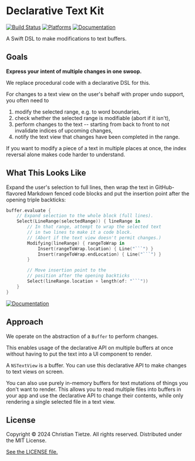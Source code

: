 # Declarative Text Kit

[![Build Status][build status badge]][build status]
[![Platforms][platforms badge]][platforms]
[![Documentation][documentation badge]][documentation]

A Swift DSL to make modifications to text buffers.

[build status]: https://github.com/CleanCocoa/DeclarativeTextKit/actions
[build status badge]: https://github.com/CleanCocoa/DeclarativeTextKit/workflows/CI/badge.svg
[platforms]: https://swiftpackageindex.com/CleanCocoa/DeclarativeTextKit
[platforms badge]: https://img.shields.io/endpoint?url=https%3A%2F%2Fswiftpackageindex.com%2Fapi%2Fpackages%2FCleanCocoa%2FDeclarativeTextKit%2Fbadge%3Ftype%3Dplatforms
[documentation]: https://swiftpackageindex.com/CleanCocoa/DeclarativeTextKit/main/documentation
[documentation badge]: https://img.shields.io/badge/Documentation-DocC-blue

## Goals

**Express your intent of multiple changes in one swoop.**

We replace procedural code with a declarative DSL for this.

For changes to a text view on the user's behalf with proper undo support, you often need to

1. modify the selected range, e.g. to word boundaries,
2. check whether the selected range is modifiable (abort if it isn't),
3. perform changes to the text -- starting from back to front to not invalidate indices of upcoming changes,
4. notify the text view that changes have been completed in the range.

If you want to modify a piece of a text in multiple places at once, the index reversal alone makes code harder to understand.


## What This Looks Like

Expand the user's selection to full lines, then wrap the text in GitHub-flavored Markdown fenced code blocks and put the insertion point after the opening triple backticks:

```swift
buffer.evaluate {
    // Expand selection to the whole block (full lines).
    Select(LineRange(selectedRange)) { lineRange in
        // In that range, attempt to wrap the selected text
        // in two lines to make it a code block.
        // (Abort if the text view doesn't permit changes.)
        Modifying(lineRange) { rangeToWrap in
            Insert(rangeToWrap.location) { Line("```") }
            Insert(rangeToWrap.endLocation) { Line("```") }
        }

        // Move insertion point to the
        // position after the opening backticks
        Select(lineRange.location + length(of: "```"))
    }
}
```

[![Documentation][documentation badge blue]][documentation]

[documentation badge blue]: https://img.shields.io/badge/→_Read_the_Extensive_Documentation-0000ff?style=for-the-badge

## Approach

We operate on the abstraction of a `Buffer` to perform changes.

This enables usage of the declarative API on multiple buffers at once without having to put the text into a UI component to render.

A `NSTextView` is a buffer. You can use this declarative API to make changes to text views on screen.

You can also use purely in-memory buffers for text mutations of things you don't want to render. This allows you to read multiple files into buffers in your app and use the declarative API to change their contents, while only rendering a single selected file in a text view.


## License

Copyright © 2024 Christian Tietze. All rights reserved. Distributed under the MIT License.

[See the LICENSE file.](./LICENSE)
